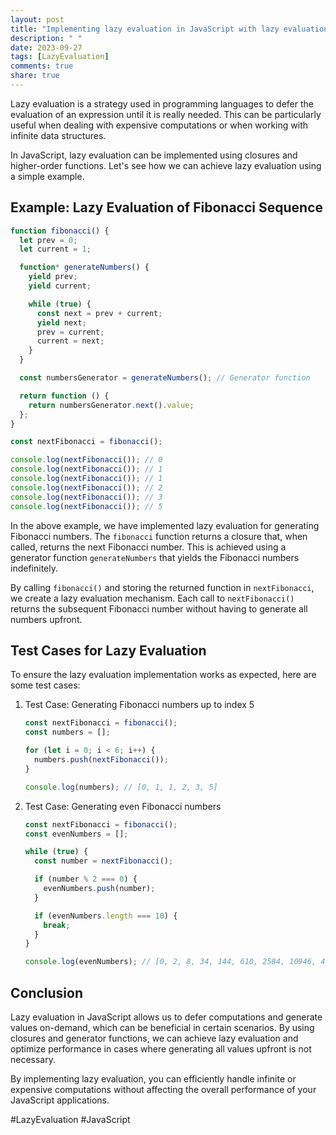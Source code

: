 ```yaml
---
layout: post
title: "Implementing lazy evaluation in JavaScript with lazy evaluation test cases"
description: " "
date: 2023-09-27
tags: [LazyEvaluation]
comments: true
share: true
---
```


Lazy evaluation is a strategy used in programming languages to defer the evaluation of an expression until it is really needed. This can be particularly useful when dealing with expensive computations or when working with infinite data structures.

In JavaScript, lazy evaluation can be implemented using closures and higher-order functions. Let's see how we can achieve lazy evaluation using a simple example.

## Example: Lazy Evaluation of Fibonacci Sequence

```javascript
function fibonacci() {
  let prev = 0;
  let current = 1;

  function* generateNumbers() {
    yield prev;
    yield current;

    while (true) {
      const next = prev + current;
      yield next;
      prev = current;
      current = next;
    }
  }

  const numbersGenerator = generateNumbers(); // Generator function

  return function () {
    return numbersGenerator.next().value;
  };
}

const nextFibonacci = fibonacci();

console.log(nextFibonacci()); // 0
console.log(nextFibonacci()); // 1
console.log(nextFibonacci()); // 1
console.log(nextFibonacci()); // 2
console.log(nextFibonacci()); // 3
console.log(nextFibonacci()); // 5
```

In the above example, we have implemented lazy evaluation for generating Fibonacci numbers. The `fibonacci` function returns a closure that, when called, returns the next Fibonacci number. This is achieved using a generator function `generateNumbers` that yields the Fibonacci numbers indefinitely.

By calling `fibonacci()` and storing the returned function in `nextFibonacci`, we create a lazy evaluation mechanism. Each call to `nextFibonacci()` returns the subsequent Fibonacci number without having to generate all numbers upfront.

## Test Cases for Lazy Evaluation

To ensure the lazy evaluation implementation works as expected, here are some test cases:

1. Test Case: Generating Fibonacci numbers up to index 5
    ```javascript
    const nextFibonacci = fibonacci();
    const numbers = [];

    for (let i = 0; i < 6; i++) {
      numbers.push(nextFibonacci());
    }

    console.log(numbers); // [0, 1, 1, 2, 3, 5]
    ```

2. Test Case: Generating even Fibonacci numbers
    ```javascript
    const nextFibonacci = fibonacci();
    const evenNumbers = [];

    while (true) {
      const number = nextFibonacci();

      if (number % 2 === 0) {
        evenNumbers.push(number);
      }

      if (evenNumbers.length === 10) {
        break;
      }
    }

    console.log(evenNumbers); // [0, 2, 8, 34, 144, 610, 2584, 10946, 46368, 196418]
    ```

## Conclusion

Lazy evaluation in JavaScript allows us to defer computations and generate values on-demand, which can be beneficial in certain scenarios. By using closures and generator functions, we can achieve lazy evaluation and optimize performance in cases where generating all values upfront is not necessary.

By implementing lazy evaluation, you can efficiently handle infinite or expensive computations without affecting the overall performance of your JavaScript applications.

#LazyEvaluation #JavaScript